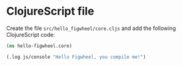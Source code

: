 # ClojureScript file


Create the file `src/hello_figwheel/core.cljs` and add the following ClojureScript code:

```cljs
(ns hello-figwheel.core)

(.log js/console "Hello Figwheel, you compile me!")

```

